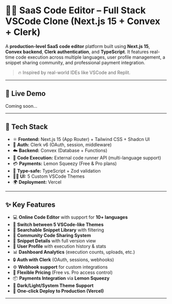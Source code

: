 # 🧑‍💻 SaaS Code Editor – Full Stack VSCode Clone (Next.js 15 + Convex + Clerk)

A **production-level SaaS code editor** platform built using **Next.js 15**, **Convex backend**, **Clerk authentication**, and **TypeScript**. It features real-time code execution across multiple languages, user profile management, a snippet sharing community, and professional payment integration.

> 🔥 Inspired by real-world IDEs like VSCode and Replit.

---

## 🚀 Live Demo

Coming soon...  

---

## 🧰 Tech Stack

- ⚛️ **Frontend:** Next.js 15 (App Router) + Tailwind CSS + Shadcn UI
- 🔐 **Auth:** Clerk v6 (OAuth, session, middleware)
- ☁️ **Backend:** Convex (Database + Functions)
- 🧠 **Code Execution:** External code runner API (multi-language support)
- 💳 **Payments:** Lemon Squeezy (Free & Pro plans)
- 🧾 **Type-safe:** TypeScript + Zod validation
- 🧑‍🎨 **UI:** 5 Custom VSCode Themes
- 🌍 **Deployment:** Vercel

---

## ✨ Key Features

- 💻 **Online Code Editor** with support for **10+ languages**
- 🎨 **Switch between 5 VSCode-like Themes**
- 🔎 **Searchable Snippet Library** with filtering
- 🤝 **Community Code Sharing System**
- 📄 **Snippet Details** with full version view
- 👤 **User Profile** with execution history & stats
- 📊 **Dashboard Analytics** (execution counts, uploads, etc.)
- 🔒 **Auth with Clerk** (OAuth, sessions, webhooks)
- ⚙️ **Webhook support** for custom integrations
- 💸 **Flexible Pricing** (Free vs. Pro access control)
- 📦 **Payments Integration** via **Lemon Squeezy**
- 🌙 **Dark/Light/System Theme Support**
- 🚀 **One-click Deploy to Production (Vercel)**

---

